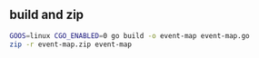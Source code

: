 
## build and zip
```bash
GOOS=linux CGO_ENABLED=0 go build -o event-map event-map.go
zip -r event-map.zip event-map
```